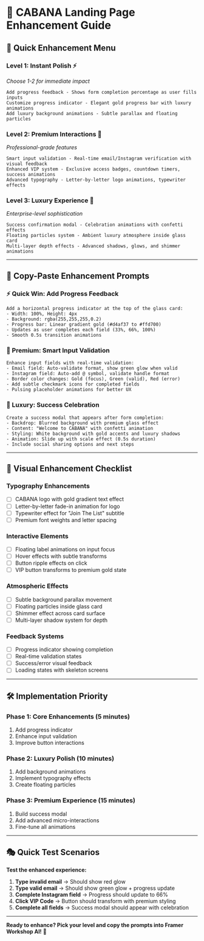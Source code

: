 # 🎨 CABANA Landing Page Enhancement Guide

## 🚀 **Quick Enhancement Menu**

### **Level 1: Instant Polish** ⚡ 
*Choose 1-2 for immediate impact*
```
Add progress feedback - Shows form completion percentage as user fills inputs
Customize progress indicator - Elegant gold progress bar with luxury animations
Add luxury background animations - Subtle parallax and floating particles
```

### **Level 2: Premium Interactions** 💎
*Professional-grade features*
```
Smart input validation - Real-time email/Instagram verification with visual feedback
Enhanced VIP system - Exclusive access badges, countdown timers, success animations
Advanced typography - Letter-by-letter logo animations, typewriter effects
```

### **Level 3: Luxury Experience** 👑
*Enterprise-level sophistication*
```
Success confirmation modal - Celebration animations with confetti effects
Floating particles system - Ambient luxury atmosphere inside glass card
Multi-layer depth effects - Advanced shadows, glows, and shimmer animations
```

---

## 🎯 **Copy-Paste Enhancement Prompts**

### **⚡ Quick Win: Add Progress Feedback**
```
Add a horizontal progress indicator at the top of the glass card:
- Width: 100%, Height: 4px
- Background: rgba(255,255,255,0.2)
- Progress bar: Linear gradient gold (#d4af37 to #ffd700)
- Updates as user completes each field (33%, 66%, 100%)
- Smooth 0.5s transition animations
```

### **💎 Premium: Smart Input Validation**
```
Enhance input fields with real-time validation:
- Email field: Auto-validate format, show green glow when valid
- Instagram field: Auto-add @ symbol, validate handle format  
- Border color changes: Gold (focus), Green (valid), Red (error)
- Add subtle checkmark icons for completed fields
- Pulsing placeholder animations for better UX
```

### **👑 Luxury: Success Celebration**
```
Create a success modal that appears after form completion:
- Backdrop: Blurred background with premium glass effect
- Content: "Welcome to CABANA" with confetti animation
- Styling: White background with gold accents and luxury shadows
- Animation: Slide up with scale effect (0.5s duration)
- Include social sharing options and next steps
```

---

## 🎨 **Visual Enhancement Checklist**

### **Typography Enhancements**
- [ ] CABANA logo with gold gradient text effect
- [ ] Letter-by-letter fade-in animation for logo
- [ ] Typewriter effect for "Join The List" subtitle
- [ ] Premium font weights and letter spacing

### **Interactive Elements**
- [ ] Floating label animations on input focus
- [ ] Hover effects with subtle transforms
- [ ] Button ripple effects on click
- [ ] VIP button transforms to premium gold state

### **Atmospheric Effects**
- [ ] Subtle background parallax movement
- [ ] Floating particles inside glass card
- [ ] Shimmer effect across card surface
- [ ] Multi-layer shadow system for depth

### **Feedback Systems**
- [ ] Progress indicator showing completion
- [ ] Real-time validation states
- [ ] Success/error visual feedback
- [ ] Loading states with skeleton screens

---

## 🛠️ **Implementation Priority**

### **Phase 1: Core Enhancements** (5 minutes)
1. Add progress indicator
2. Enhance input validation
3. Improve button interactions

### **Phase 2: Luxury Polish** (10 minutes)  
1. Add background animations
2. Implement typography effects
3. Create floating particles

### **Phase 3: Premium Experience** (15 minutes)
1. Build success modal
2. Add advanced micro-interactions
3. Fine-tune all animations

---

## 🎭 **Quick Test Scenarios**

**Test the enhanced experience:**
1. **Type invalid email** → Should show red glow
2. **Type valid email** → Should show green glow + progress update
3. **Complete Instagram field** → Progress should update to 66%
4. **Click VIP Code** → Button should transform with premium styling
5. **Complete all fields** → Success modal should appear with celebration

---

**Ready to enhance? Pick your level and copy the prompts into Framer Workshop AI!** 🚀